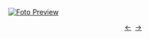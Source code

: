 [![Foto Preview](preview/n486.avif)](https://20essentials.github.io/project-000-486)

<div align="center" style="display: flex; justify-content: center;">
  <a  href="https://github.com/20essentials/project-000-485" target="_blank">&#8592;</a>
  &nbsp;&nbsp;
  <a  href="https://github.com/20essentials/project-000-487" target="_blank">&#8594;</a>
</div>
